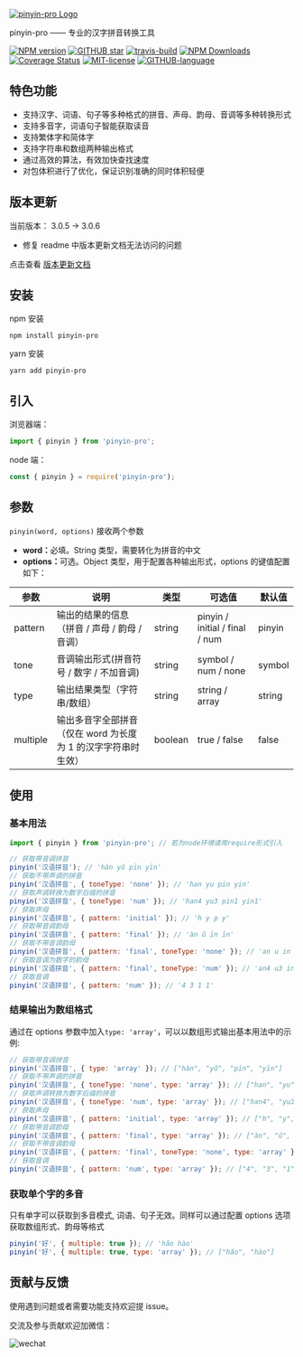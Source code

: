 [![pinyin-pro Logo](https://i.ibb.co/26fJ5vF/pinyin-logo.png)](https://github.com/zh-lx/pinyin-pro)

pinyin-pro —— 专业的汉字拼音转换工具

[![NPM version](https://img.shields.io/npm/v/pinyin-pro.svg)](https://www.npmjs.com/package/pinyin-pro)
[![GITHUB star](https://img.shields.io/github/stars/zh-lx/pinyin-pro.svg)](https://github.com/zh-lx/pinyin-pro)
[![travis-build](https://travis-ci.com/zh-lx/pinyin-pro.svg?branch=main)](https://travis-ci.com/github/zh-lx/pinyin-pro)
[![NPM Downloads](https://img.shields.io/npm/dm/pinyin-pro.svg)](https://npmcharts.com/compare/pinyin-pro?minimal=true)
[![Coverage Status](https://coveralls.io/repos/github/zh-lx/pinyin-pro/badge.svg?branch=main)](https://coveralls.io/github/zh-lx/pinyin-pro?branch=main)
[![MIT-license](https://img.shields.io/npm/l/pinyin-pro.svg)](https://opensource.org/licenses/MIT)
[![GITHUB-language](https://img.shields.io/github/languages/top/zh-lx/pinyin-pro.svg)](https://github.com/zh-lx/pinyin-pro)

## 特色功能

- 支持汉字、词语、句子等多种格式的拼音、声母、韵母、音调等多种转换形式
- 支持多音字，词语句子智能获取读音
- 支持繁体字和简体字
- 支持字符串和数组两种输出格式
- 通过高效的算法，有效加快查找速度
- 对包体积进行了优化，保证识别准确的同时体积轻便

## 版本更新

当前版本： 3.0.5 -> 3.0.6

- 修复 readme 中版本更新文档无法访问的问题

点击查看 [版本更新文档](./CHANGELOG.md)

## 安装

npm 安装

```
npm install pinyin-pro
```

yarn 安装

```
yarn add pinyin-pro
```

## 引入

浏览器端：

```javascript
import { pinyin } from 'pinyin-pro';
```

node 端：

```javascript
const { pinyin } = require('pinyin-pro');
```

## 参数

`pinyin(word, options)` 接收两个参数<br>

- <b>word：</b>必填。String 类型，需要转化为拼音的中文
- <b>options：</b>可选。Object 类型，用于配置各种输出形式，options 的键值配置如下：

| 参数     | 说明                                                          | 类型    | 可选值                         | 默认值 |
| -------- | ------------------------------------------------------------- | ------- | ------------------------------ | ------ |
| pattern  | 输出的结果的信息（拼音 / 声母 / 韵母 / 音调）                 | string  | pinyin / initial / final / num | pinyin |
| tone     | 音调输出形式(拼音符号 / 数字 / 不加音调)                      | string  | symbol / num / none            | symbol |
| type     | 输出结果类型（字符串/数组）                                   | string  | string / array                 | string |
| multiple | 输出多音字全部拼音（仅在 word 为长度为 1 的汉字字符串时生效） | boolean | true / false                   | false  |

## 使用

### 基本用法

```javascript
import { pinyin } from 'pinyin-pro'; // 若为node环境请用require形式引入

// 获取带音调拼音
pinyin('汉语拼音'); // 'hàn yǔ pīn yīn'
// 获取不带声调的拼音
pinyin('汉语拼音', { toneType: 'none' }); // 'han yu pin yin'
// 获取声调转换为数字后缀的拼音
pinyin('汉语拼音', { toneType: 'num' }); // 'han4 yu3 pin1 yin1'
// 获取声母
pinyin('汉语拼音', { pattern: 'initial' }); // 'h y p y'
// 获取带音调韵母
pinyin('汉语拼音', { pattern: 'final' }); // 'àn ǔ īn īn'
// 获取不带音调韵母
pinyin('汉语拼音', { pattern: 'final', toneType: 'none' }); // 'an u in in'
// 获取音调为数字的韵母
pinyin('汉语拼音', { pattern: 'final', toneType: 'num' }); // 'an4 u3 in1 in1'
// 获取音调
pinyin('汉语拼音', { pattern: 'num' }); // '4 3 1 1'
```

### 结果输出为数组格式

通过在 options 参数中加入`type: 'array'`，可以以数组形式输出基本用法中的示例:

```javascript
// 获取带音调拼音
pinyin('汉语拼音', { type: 'array' }); // ["hàn", "yǔ", "pīn", "yīn"]
// 获取不带声调的拼音
pinyin('汉语拼音', { toneType: 'none', type: 'array' }); // ["han", "yu", "pin", "yin"]
// 获取声调转换为数字后缀的拼音
pinyin('汉语拼音', { toneType: 'num', type: 'array' }); // ["han4", "yu3", "pin1", "yin1"]
// 获取声母
pinyin('汉语拼音', { pattern: 'initial', type: 'array' }); // ["h", "y", "p", "y"]
// 获取带音调韵母
pinyin('汉语拼音', { pattern: 'final', type: 'array' }); // ["àn", "ǔ", "īn", "īn"]
// 获取不带音调韵母
pinyin('汉语拼音', { pattern: 'final', toneType: 'none', type: 'array' }); // ["an", "u", "in", "in"]
// 获取音调
pinyin('汉语拼音', { pattern: 'num', type: 'array' }); // ["4", "3", "1", "1"]
```

### 获取单个字的多音

只有单字可以获取到多音模式, 词语、句子无效。同样可以通过配置 options 选项获取数组形式、韵母等格式

```javascript
pinyin('好', { multiple: true }); // 'hǎo hào'
pinyin('好', { multiple: true, type: 'array' }); // ["hǎo", "hào"]
```

## 贡献与反馈

使用遇到问题或者需要功能支持欢迎提 issue。

交流及参与贡献欢迎加微信：

![wechat](https://i.ibb.co/VYXW19H/QQ-20210323221842.jpg)
